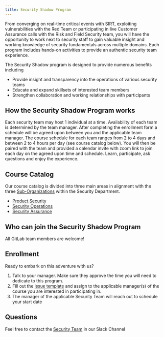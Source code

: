 ```yaml
---
title: Security Shadow Program
---
```


From converging on real-time critical events with SIRT, exploiting vulnerabilities with the Red Team or participating in live Customer Assurance calls with the Risk and Field Security team, you will have the opportunity to work next to security staff to gain valuable insight and working knowledge of security fundamentals across multiple domains. Each program includes hands-on activities to provide an authentic security team experience.

The Security Shadow program is designed to provide numerous benefits including

- Provide insight and transparency into the operations of various security teams
- Educate and expand skillsets of interested team members
- Strengthen collaboration and working relationships with participants

## How the Security Shadow Program works

Each security team may host 1 individual at a time.  Availability of each team is determined by the team manager.  After completing the enrollment form a schedule will be agreed upon between you and the applicable team manager.  The course schedule for each team ranges from 2 to 4 days and between 2 to 4 hours per day (see course catalog below).  You will then be paired with the team and provided a calendar invite with zoom link to join each day on the agreed upon time and schedule.  Learn, participate, ask questions and enjoy the experience.

## Course Catalog

Our course catalog is divided into three main areas in alignment with the three [Sub-Organizations](/handbook/security/#division-structure) within the Security Department.

- [Product Security](/handbook/security/security-shadow-sec-eng-res/)
- [Security Operations](/handbook/security/security-operations/sirt/security-shadow-security-operations/)
- [Security Assurance](/handbook/security/security-shadow-security-assurance/)

## Who can join the Security Shadow Program

All GitLab team members are welcome!

## Enrollment

Ready to embark on this adventure with us?

1. Talk to your manager. Make sure they approve the time you will need to dedicate to this program.
1. Fill out the [issue template](https://gitlab.com/gitlab-com/gl-security/security-managers/security-shadow-program/-/issues/new?description_template=security-shadow-onboarding) and assign to the applicable manager(s) of the course you are interested in participating in.
1. The manager of the applicable Security Team will reach out to schedule your start date

## Questions

Feel free to contact the [Security Team](https://gitlab.slack.com/archives/CM74JMLTU) in our Slack Channel
